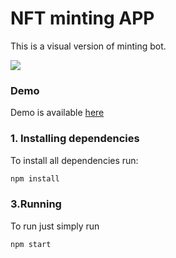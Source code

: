 # NFT minting APP 
This is a visual version of minting bot.

![](blob:https://imgur.com/3ff6c428-d614-4a50-8f36-bd04761a3137)

### Demo
Demo is available [here](https://webbynft.github.io/nft-minting-app/)

### 1. Installing dependencies
To install all dependencies run:
```sh 
npm install
```

### 3.Running
To run just simply run 

```sh
npm start
```
